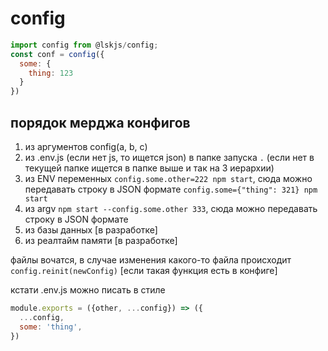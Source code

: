 # config

```js
import config from @lskjs/config;
const conf = config({
  some: {
    thing: 123
  }
})

```

## порядок мерджа конфигов
1. из аргументов config(a, b, c)
2. из .env.js (если нет js, то ищется json) в папке запуска `.` (если нет в текущей папке ищется в папке выше и так на 3 иерархии)
3. из ENV переменных `config.some.other=222 npm start`, сюда можно передавать строку в JSON формате `config.some={"thing": 321} npm start`
4. из argv `npm start --config.some.other 333`, сюда можно передавать строку в JSON формате
5. из базы данных [в разработке]
6. из реалтайм памяти [в разработке]

файлы вочатся, в случае изменения какого-то файла происходит `config.reinit(newConfig)`  [если такая функция есть в конфиге]

кстати .env.js можно писать в стиле 
```js
module.exports = ({other, ...config}) => ({
  ...config,
  some: 'thing',
})
```